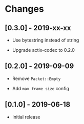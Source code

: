 # Changes

## [0.3.0] - 2019-xx-xx

* Use bytestring instead of string

* Upgrade actix-codec to 0.2.0


## [0.2.0] - 2019-09-09

* Remove `Packet::Empty`

* Add `max frame size` config

## [0.1.0] - 2019-06-18

* Initial release